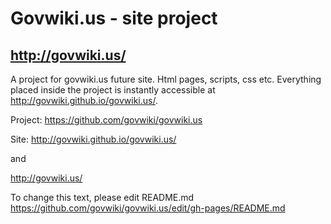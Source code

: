 # Govwiki.us -  site project
## http://govwiki.us/


A project for  govwiki.us future site. Html pages, scripts, css etc.
Everything placed inside the project  is instantly accessible at http://govwiki.github.io/govwiki.us/. 

Project: https://github.com/govwiki/govwiki.us

Site: http://govwiki.github.io/govwiki.us/

and

http://govwiki.us/

To change this text, please edit README.md
https://github.com/govwiki/govwiki.us/edit/gh-pages/README.md
